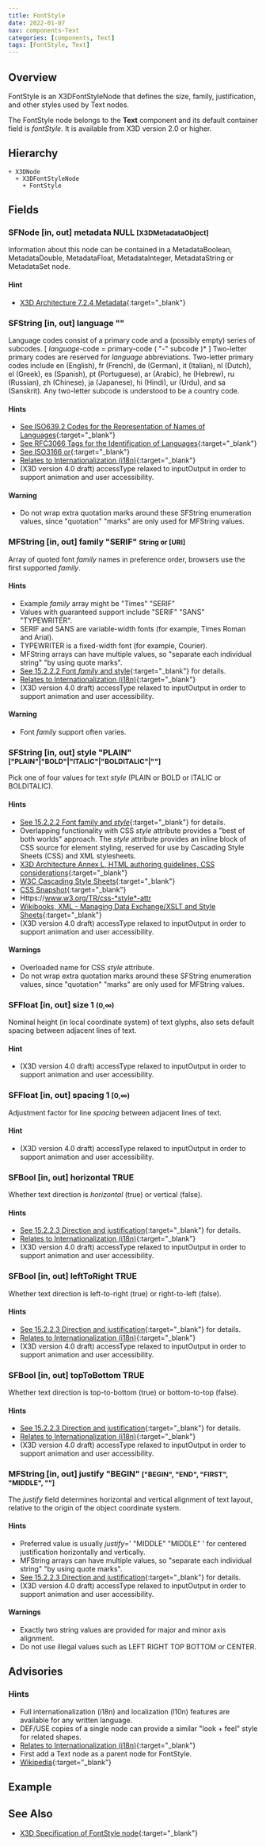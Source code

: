 ```yaml
---
title: FontStyle
date: 2022-01-07
nav: components-Text
categories: [components, Text]
tags: [FontStyle, Text]
---
```

<style>
.post h3 {
  word-spacing: 0.2em;
}
</style>

## Overview

FontStyle is an X3DFontStyleNode that defines the size, family, justification, and other styles used by Text nodes.

The FontStyle node belongs to the **Text** component and its default container field is *fontStyle.* It is available from X3D version 2.0 or higher.

## Hierarchy

```
+ X3DNode
  + X3DFontStyleNode
    + FontStyle
```

## Fields

### SFNode [in, out] **metadata** NULL <small>[X3DMetadataObject]</small>

Information about this node can be contained in a MetadataBoolean, MetadataDouble, MetadataFloat, MetadataInteger, MetadataString or MetadataSet node.

#### Hint

- [X3D Architecture 7.2.4 Metadata](https://www.web3d.org/specifications/X3Dv4Draft/ISO-IEC19775-1v4-CD1/Part01/components/core.html#Metadata){:target="_blank"}

### SFString [in, out] **language** ""

Language codes consist of a primary code and a (possibly empty) series of subcodes. [ *language*-code = primary-code ( "-" subcode )* ] Two-letter primary codes are reserved for *language* abbreviations. Two-letter primary codes include en (English), fr (French), de (German), it (Italian), nl (Dutch), el (Greek), es (Spanish), pt (Portuguese), ar (Arabic), he (Hebrew), ru (Russian), zh (Chinese), ja (Japanese), hi (Hindi), ur (Urdu), and sa (Sanskrit). Any two-letter subcode is understood to be a country code.

#### Hints

- [See ISO639.2 Codes for the Representation of Names of Languages](http://www.loc.gov/standards/iso639-2/php/code_list.php){:target="_blank"}
- [See RFC3066 Tags for the Identification of Languages](https://tools.ietf.org/html/rfc3066){:target="_blank"}
- [See ISO3166 or](http://xml.coverpages.org/languageIdentifiers.html){:target="_blank"}
- [Relates to Internationalization (i18n)](http://www.w3.org/standards/webdesign/i18n){:target="_blank"}
- (X3D version 4.0 draft) accessType relaxed to inputOutput in order to support animation and user accessibility.

#### Warning

- Do not wrap extra quotation marks around these SFString enumeration values, since "quotation" "marks" are only used for MFString values.

### MFString [in, out] **family** "SERIF" <small>String or [URI]</small>

Array of quoted font *family* names in preference order, browsers use the first supported *family*.

#### Hints

- Example *family* array might be "Times" "SERIF"
- Values with guaranteed support include "SERIF" "SANS" "TYPEWRITER".
- SERIF and SANS are variable-width fonts (for example, Times Roman and Arial).
- TYPEWRITER is a fixed-width font (for example, Courier).
- MFString arrays can have multiple values, so "separate each individual string" "by using quote marks".
- [See 15.2.2.2 Font *family* and style](https://www.web3d.org/specifications/X3Dv4Draft/ISO-IEC19775-1v4-CD1/Part01/components/text.html#Fontfamilyandstyle){:target="_blank"} for details.
- [Relates to Internationalization (i18n)](http://www.w3.org/standards/webdesign/i18n){:target="_blank"}
- (X3D version 4.0 draft) accessType relaxed to inputOutput in order to support animation and user accessibility.

#### Warning

- Font *family* support often varies.

### SFString [in, out] **style** "PLAIN" <small>["PLAIN"|"BOLD"|"ITALIC"|"BOLDITALIC"|""]</small>

Pick one of four values for text *style* (PLAIN or BOLD or ITALIC or BOLDITALIC).

#### Hints

- [See 15.2.2.2 Font family and *style*](https://www.web3d.org/specifications/X3Dv4Draft/ISO-IEC19775-1v4-CD1/Part01/components/text.html#Fontfamilyandstyle){:target="_blank"} for details.
- Overlapping functionality with CSS *style* attribute provides a "best of both worlds" approach. The *style* attribute provides an inline block of CSS source for element styling, reserved for use by Cascading Style Sheets (CSS) and XML stylesheets.
- [X3D Architecture Annex L, HTML authoring guidelines, CSS considerations](https://www.web3d.org/specifications/X3Dv4Draft/ISO-IEC19775-1v4-CD1/Part01/htmlGuidelines.html#CSS){:target="_blank"}
- [W3C Cascading Style Sheets](https://www.w3.org/Style/CSS){:target="_blank"}
- [CSS Snapshot](https://www.w3.org/TR/css-2018){:target="_blank"}
- Https://www.w3.org/TR/css-*style*-attr
- [Wikibooks, XML - Managing Data Exchange/XSLT and Style Sheets](https://en.wikibooks.org/wiki/XML_-_Managing_Data_Exchange/XSLT_and_Style_Sheets){:target="_blank"}
- (X3D version 4.0 draft) accessType relaxed to inputOutput in order to support animation and user accessibility.

#### Warnings

- Overloaded name for CSS *style* attribute.
- Do not wrap extra quotation marks around these SFString enumeration values, since "quotation" "marks" are only used for MFString values.

### SFFloat [in, out] **size** 1 <small>(0,∞)</small>

Nominal height (in local coordinate system) of text glyphs, also sets default spacing between adjacent lines of text.

#### Hint

- (X3D version 4.0 draft) accessType relaxed to inputOutput in order to support animation and user accessibility.

### SFFloat [in, out] **spacing** 1 <small>[0,∞)</small>

Adjustment factor for line *spacing* between adjacent lines of text.

#### Hint

- (X3D version 4.0 draft) accessType relaxed to inputOutput in order to support animation and user accessibility.

### SFBool [in, out] **horizontal** TRUE

Whether text direction is *horizontal* (true) or vertical (false).

#### Hints

- [See 15.2.2.3 Direction and justification](https://www.web3d.org/specifications/X3Dv4Draft/ISO-IEC19775-1v4-CD1/Part01/components/text.html#Directionandjustification){:target="_blank"} for details.
- [Relates to Internationalization (i18n)](http://www.w3.org/standards/webdesign/i18n){:target="_blank"}
- (X3D version 4.0 draft) accessType relaxed to inputOutput in order to support animation and user accessibility.

### SFBool [in, out] **leftToRight** TRUE

Whether text direction is left-to-right (true) or right-to-left (false).

#### Hints

- [See 15.2.2.3 Direction and justification](https://www.web3d.org/specifications/X3Dv4Draft/ISO-IEC19775-1v4-CD1/Part01/components/text.html#Directionandjustification){:target="_blank"} for details.
- [Relates to Internationalization (i18n)](http://www.w3.org/standards/webdesign/i18n){:target="_blank"}
- (X3D version 4.0 draft) accessType relaxed to inputOutput in order to support animation and user accessibility.

### SFBool [in, out] **topToBottom** TRUE

Whether text direction is top-to-bottom (true) or bottom-to-top (false).

#### Hints

- [See 15.2.2.3 Direction and justification](https://www.web3d.org/specifications/X3Dv4Draft/ISO-IEC19775-1v4-CD1/Part01/components/text.html#Directionandjustification){:target="_blank"} for details.
- [Relates to Internationalization (i18n)](http://www.w3.org/standards/webdesign/i18n){:target="_blank"}
- (X3D version 4.0 draft) accessType relaxed to inputOutput in order to support animation and user accessibility.

### MFString [in, out] **justify** "BEGIN" <small>["BEGIN", "END", "FIRST", "MIDDLE", ""]</small>

The *justify* field determines horizontal and vertical alignment of text layout, relative to the origin of the object coordinate system.

#### Hints

- Preferred value is usually *justify*=' "MIDDLE" "MIDDLE" ' for centered justification horizontally and vertically.
- MFString arrays can have multiple values, so "separate each individual string" "by using quote marks".
- [See 15.2.2.3 Direction and justification](https://www.web3d.org/specifications/X3Dv4Draft/ISO-IEC19775-1v4-CD1/Part01/components/text.html#Directionandjustification){:target="_blank"} for details.
- (X3D version 4.0 draft) accessType relaxed to inputOutput in order to support animation and user accessibility.

#### Warnings

- Exactly two string values are provided for major and minor axis alignment.
- Do not use illegal values such as LEFT RIGHT TOP BOTTOM or CENTER.

## Advisories

### Hints

- Full internationalization (i18n) and localization (l10n) features are available for any written language.
- DEF/USE copies of a single node can provide a similar "look + feel" style for related shapes.
- [Relates to Internationalization (i18n)](http://www.w3.org/standards/webdesign/i18n){:target="_blank"}
- First add a Text node as a parent node for FontStyle.
- [Wikipedia](https://en.wikipedia.org/wiki/Font){:target="_blank"}

## Example

<x3d-canvas src="https://create3000.github.io/media/examples/Text/FontStyle/FontStyle.x3d" update="auto"></x3d-canvas>

## See Also

- [X3D Specification of FontStyle node](https://www.web3d.org/documents/specifications/19775-1/V4.0/Part01/components/text.html#FontStyle){:target="_blank"}
